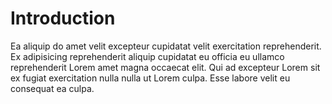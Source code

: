 # Introduction

Ea aliquip do amet velit excepteur cupidatat velit exercitation reprehenderit. Ex adipisicing reprehenderit aliquip cupidatat eu officia eu ullamco reprehenderit Lorem amet magna occaecat elit. Qui ad excepteur Lorem sit ex fugiat exercitation nulla nulla ut Lorem culpa. Esse labore velit eu consequat ea culpa.